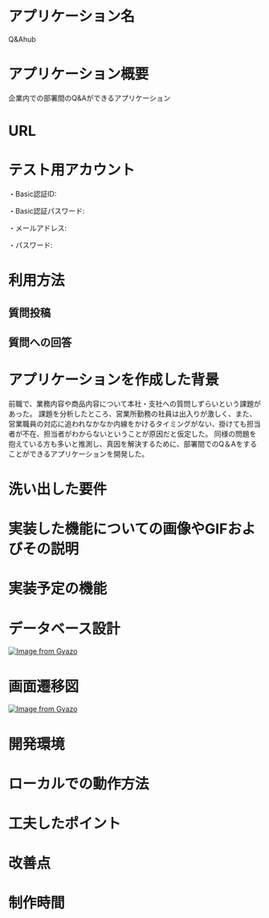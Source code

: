 
# アプリケーション名
Q&Ahub

# アプリケーション概要
企業内での部署間のQ&Aができるアプリケーション

# URL

# テスト用アカウント
・Basic認証ID:

・Basic認証パスワード:

・メールアドレス:

・パスワード:

# 利用方法
## 質問投稿

## 質問への回答

# アプリケーションを作成した背景
前職で、業務内容や商品内容について本社・支社への質問しずらいという課題があった。
課題を分析したところ、営業所勤務の社員は出入りが激しく、また、営業職員の対応に追われなかなか内線をかけるタイミングがない、掛けても担当者が不在、担当者がわからないということが原因だと仮定した。
同様の問題を抱えている方も多いと推測し、真因を解決するために、部署間でのQ＆Aをすることができるアプリケーションを開発した。

# 洗い出した要件

# 実装した機能についての画像やGIFおよびその説明

# 実装予定の機能

# データベース設計
[![Image from Gyazo](https://i.gyazo.com/4f2a0b465ffaa000843f6a40bcde6b36.png)](https://gyazo.com/4f2a0b465ffaa000843f6a40bcde6b36)

# 画面遷移図
[![Image from Gyazo](https://i.gyazo.com/c4feac804c1bc21546c519e30cb84646.png)](https://gyazo.com/c4feac804c1bc21546c519e30cb84646)

# 開発環境

# ローカルでの動作方法

# 工夫したポイント

# 改善点

# 制作時間

